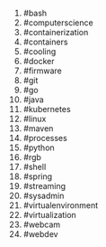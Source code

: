 1. #bash
1. #computerscience
1. #containerization
1. #containers
1. #cooling
1. #docker
1. #firmware
1. #git
1. #go
1. #java
1. #kubernetes
1. #linux
1. #maven
1. #processes
1. #python
1. #rgb
1. #shell
1. #spring
1. #streaming
1. #sysadmin
1. #virtualenvironment
1. #virtualization
1. #webcam
1. #webdev
